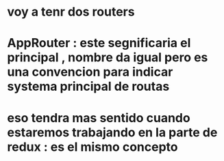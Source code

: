# voy a tenr dos routers 
# AppRouter : este segnificaria el principal , nombre da igual pero es una convencion para indicar systema principal de routas
# eso tendra mas sentido cuando estaremos trabajando en la parte de redux : es el mismo concepto
